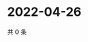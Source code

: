 # 2022-04-26

共 0 条

<!-- BEGIN WEIBO -->
<!-- 最后更新时间 Tue Apr 26 2022 14:19:34 GMT+0800 (China Standard Time) -->

<!-- END WEIBO -->
